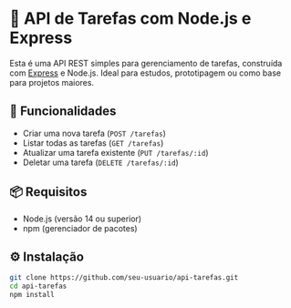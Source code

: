 # 📝 API de Tarefas com Node.js e Express

Esta é uma API REST simples para gerenciamento de tarefas, construída com [Express](https://expressjs.com/) e Node.js. Ideal para estudos, prototipagem ou como base para projetos maiores.

## 🚀 Funcionalidades

- Criar uma nova tarefa (`POST /tarefas`)
- Listar todas as tarefas (`GET /tarefas`)
- Atualizar uma tarefa existente (`PUT /tarefas/:id`)
- Deletar uma tarefa (`DELETE /tarefas/:id`)

## 📦 Requisitos

- Node.js (versão 14 ou superior)
- npm (gerenciador de pacotes)

## ⚙️ Instalação

```bash
git clone https://github.com/seu-usuario/api-tarefas.git
cd api-tarefas
npm install
